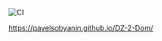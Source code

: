 ![CI](https://github.com/PavelSobyanin/DZ-2-Dom/actions/workflows/web.yml/badge.svg)

https://pavelsobyanin.github.io/DZ-2-Dom/
